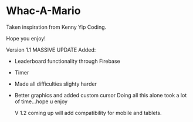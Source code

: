 # Whac-A-Mario
Taken inspiration from Kenny Yip Coding.

Hope you enjoy!

Version 1.1
MASSIVE UPDATE
Added:
- Leaderboard functionality through Firebase
- Timer
- Made all difficulties slighty harder
- Better graphics and added custom cursor
Doing all this alone took a lot of time...hope u enjoy

  V 1.2 coming up will add compatibility for mobile and tablets.
